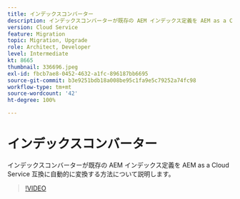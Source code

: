 ```yaml
---
title: インデックスコンバーター
description: インデックスコンバーターが既存の AEM インデックス定義を AEM as a Cloud Service 互換に自動的に変換する方法について説明します。
version: Cloud Service
feature: Migration
topic: Migration, Upgrade
role: Architect, Developer
level: Intermediate
kt: 8665
thumbnail: 336696.jpeg
exl-id: fbcb7ae8-0452-4632-a1fc-896187bb6695
source-git-commit: b3e9251bdb18a008be95c1fa9e5c79252a74fc98
workflow-type: tm+mt
source-wordcount: '42'
ht-degree: 100%

---
```


# インデックスコンバーター

インデックスコンバーターが既存の AEM インデックス定義を AEM as a Cloud Service 互換に自動的に変換する方法について説明します。

>[!VIDEO](https://video.tv.adobe.com/v/336696?quality=12&learn=on)
